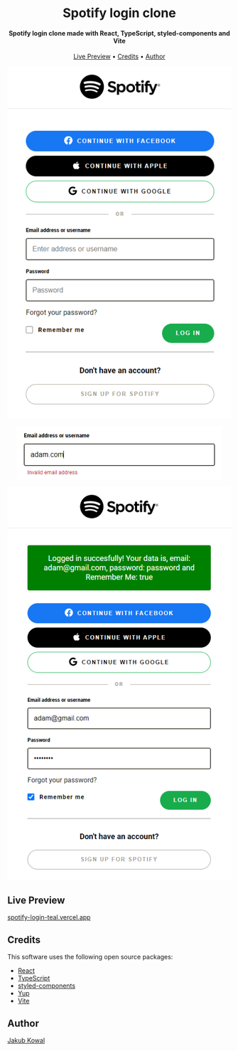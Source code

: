 <h1 align="center">
  Spotify login clone
</h1>

<h4 align="center">Spotify login clone made with React, TypeScript, styled-components and Vite</h4>

<p align="center">
  <a href="#live-preview">Live Preview</a> •
  <a href="#credits">Credits</a> •
  <a href="#Author">Author</a>
</p>


<p align="center">
    <img alt="Start screen" src="https://github.com/KubiO24/KubiO24/blob/main/spotify-login/start%20screen.png" />
</p>

<p align="center">
    <img alt="Wrong email" src="https://github.com/KubiO24/KubiO24/blob/main/spotify-login/wrong%20email.png" />
</p>

<p align="center">
    <img alt="Loggeed in" src="https://github.com/KubiO24/KubiO24/blob/main/spotify-login/logged%20in.png" />
</p>


## Live Preview

[spotify-login-teal.vercel.app](https://spotify-login-teal.vercel.app/)


## Credits

This software uses the following open source packages:

-   [React](https://reactjs.org/)
-   [TypeScript](https://www.typescriptlang.org/)
-   [styled-components](https://styled-components.com/)
-   [Yup](https://github.com/jquense/yup/)
-   [Vite](https://vitejs.dev/)


## Author

[Jakub Kowal](https://www.github.com/KubiO24)
